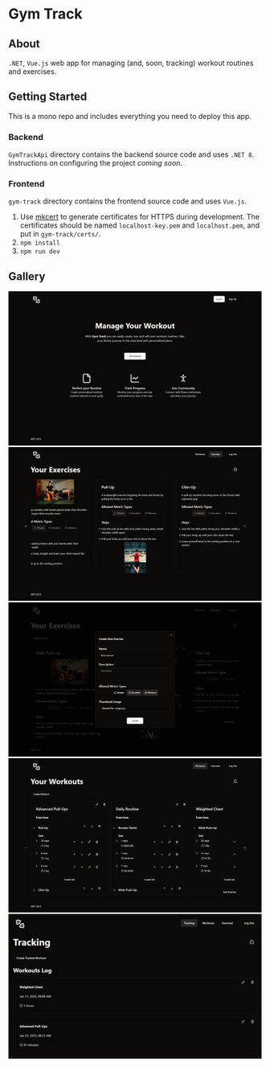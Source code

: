 # Gym Track

## About

`.NET`, `Vue.js` web app for managing (and, soon, tracking) workout routines and exercises.

## Getting Started

This is a mono repo and includes everything you need to deploy this app.

### Backend

`GymTrackApi` directory contains the backend source code and uses `.NET 8`. Instructions on configuring the project _coming soon_.

### Frontend

`gym-track` directory contains the frontend source code and uses `Vue.js`.

1. Use [mkcert](https://mkcert.dev/) to generate certificates for HTTPS during development. The certificates should be named `localhost-key.pem` and `localhost.pem`, and put in `gym-track/certs/`.
2. `npm install`
3. `npm run dev`

## Gallery

![Home Page](docs/readme/img/home.jpg)
![Exercises View Locked](docs/readme/img/exercises-view-locked.jpg)
![Create New Exercise](docs/readme/img/exercises-new.jpg)
![Workouts View Edit Mode](docs/readme/img/workouts-view-edit.jpg)
![Tracking View](docs/readme/img/tracking-view-locked.jpg)